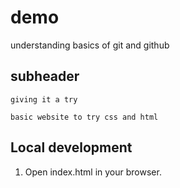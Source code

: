 # demo

understanding basics of git and github

## subheader
    giving it a try

    basic website to try css and html
    

## Local development

1. Open index.html in your browser.
